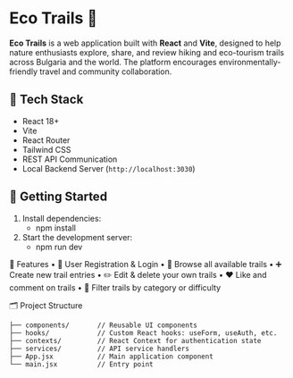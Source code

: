 # Eco Trails 🌿

**Eco Trails** is a web application built with **React** and **Vite**, designed to help nature enthusiasts explore, share, and review hiking and eco-tourism trails across Bulgaria and the world. The platform encourages environmentally-friendly travel and community collaboration.

## 🔧 Tech Stack

- React 18+
- Vite
- React Router
- Tailwind CSS
- REST API Communication
- Local Backend Server (`http://localhost:3030`)

## 🚀 Getting Started
1.	Install dependencies:
    - npm install
2. 	Start the development server:
    - npm run dev

🧭 Features
	•	🔐 User Registration & Login
	•	📍 Browse all available trails
	•	➕ Create new trail entries
	•	✏️ Edit & delete your own trails
	•	❤️ Like and comment on trails
	•	🔎 Filter trails by category or difficulty

🗂 Project Structure

	├── components/       // Reusable UI components
	├── hooks/            // Custom React hooks: useForm, useAuth, etc.
	├── contexts/         // React Context for authentication state
	├── services/         // API service handlers
	├── App.jsx           // Main application component
	└── main.jsx          // Entry point